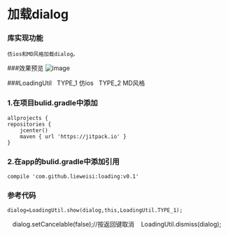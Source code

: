 加载dialog 
===================================  
  
### 库实现功能 
    仿ios和MD风格加载dialog。            
  
###效果预览
![image](https://github.com/lieweisi/LoadingDialog/blob/master/loading.gif)
   
###LoadingUtil
   TYPE_1 仿ios
   TYPE_2 MD风格
### 1.在项目bulid.gradle中添加
    allprojects {
    repositories {
        jcenter()
        maven { url 'https://jitpack.io' }
    }
### 2.在app的bulid.gradle中添加引用  
    compile 'com.github.lieweisi:loading:v0.1'
    
### 参考代码
    dialog=LoadingUtil.show(dialog,this,LoadingUtil.TYPE_1);
    dialog.setCancelable(false);//按返回键取消
    LoadingUtil.dismiss(dialog);
    
   
